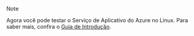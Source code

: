 > [!NOTE]
> Agora você pode testar o Serviço de Aplicativo do Azure no Linux. Para saber mais, confira o [Guia de Introdução](../articles/app-service/containers/app-service-linux-intro.md).
> 
> 


